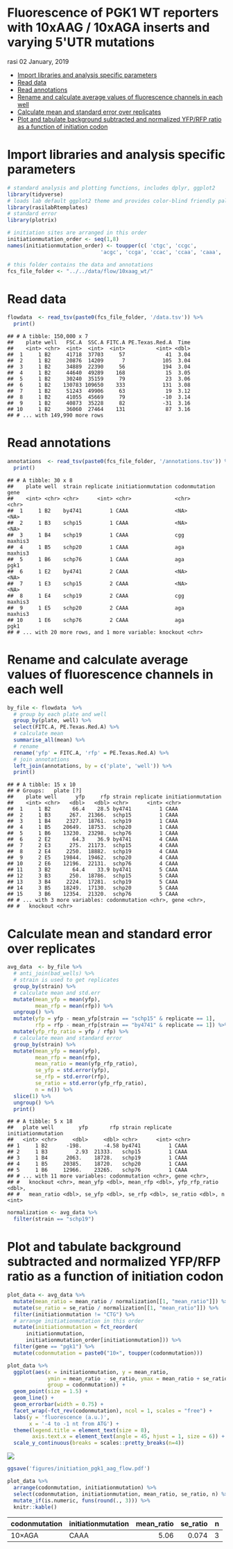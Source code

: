 Fluorescence of PGK1 WT reporters with 10xAAG / 10xAGA inserts and varying 5'UTR mutations
================
rasi
02 January, 2019

-   [Import libraries and analysis specific parameters](#import-libraries-and-analysis-specific-parameters)
-   [Read data](#read-data)
-   [Read annotations](#read-annotations)
-   [Rename and calculate average values of fluorescence channels in each well](#rename-and-calculate-average-values-of-fluorescence-channels-in-each-well)
-   [Calculate mean and standard error over replicates](#calculate-mean-and-standard-error-over-replicates)
-   [Plot and tabulate background subtracted and normalized YFP/RFP ratio as a function of initiation codon](#plot-and-tabulate-background-subtracted-and-normalized-yfprfp-ratio-as-a-function-of-initiation-codon)

Import libraries and analysis specific parameters
=================================================

``` r
# standard analysis and plotting functions, includes dplyr, ggplot2 
library(tidyverse)
# loads lab default ggplot2 theme and provides color-blind friendly palette
library(rasilabRtemplates)
# standard error
library(plotrix)

# initiation sites are arranged in this order
initiationmutation_order <- seq(1,8)
names(initiationmutation_order) <- toupper(c( 'ctgc', 'ccgc', 
                              'acgc', 'ccga', 'ccac', 'ccaa', 'caaa', 'aaaa'))

# this folder contains the data and annotations
fcs_file_folder <- "../../data/flow/10xaag_wt/"
```

Read data
=========

``` r
flowdata  <- read_tsv(paste0(fcs_file_folder, '/data.tsv')) %>% 
  print()
```

    ## # A tibble: 150,000 x 7
    ##    plate well   FSC.A  SSC.A FITC.A PE.Texas.Red.A  Time
    ##    <int> <chr>  <int>  <int>  <int>          <int> <dbl>
    ##  1     1 B2     41718  37703     57             41  3.04
    ##  2     1 B2     20876  14209      7            105  3.04
    ##  3     1 B2     34889  22390     56            194  3.04
    ##  4     1 B2     44640  49289    168             15  3.05
    ##  5     1 B2     30240  35159     79             23  3.06
    ##  6     1 B2    130783 109650    333            131  3.08
    ##  7     1 B2     51243  49906     63             19  3.12
    ##  8     1 B2     41055  45669     79            -10  3.14
    ##  9     1 B2     40873  35228     82            -31  3.16
    ## 10     1 B2     36060  27464    131             87  3.16
    ## # ... with 149,990 more rows

Read annotations
================

``` r
annotations  <- read_tsv(paste0(fcs_file_folder, '/annotations.tsv')) %>% 
  print()
```

    ## # A tibble: 30 x 8
    ##    plate well  strain replicate initiationmutation codonmutation gene   
    ##    <int> <chr> <chr>      <int> <chr>              <chr>         <chr>  
    ##  1     1 B2    by4741         1 CAAA               <NA>          <NA>   
    ##  2     1 B3    schp15         1 CAAA               <NA>          <NA>   
    ##  3     1 B4    schp19         1 CAAA               cgg           maxhis3
    ##  4     1 B5    schp20         1 CAAA               aga           maxhis3
    ##  5     1 B6    schp76         1 CAAA               aga           pgk1   
    ##  6     1 E2    by4741         2 CAAA               <NA>          <NA>   
    ##  7     1 E3    schp15         2 CAAA               <NA>          <NA>   
    ##  8     1 E4    schp19         2 CAAA               cgg           maxhis3
    ##  9     1 E5    schp20         2 CAAA               aga           maxhis3
    ## 10     1 E6    schp76         2 CAAA               aga           pgk1   
    ## # ... with 20 more rows, and 1 more variable: knockout <chr>

Rename and calculate average values of fluorescence channels in each well
=========================================================================

``` r
by_file <- flowdata  %>% 
  # group by each plate and well
  group_by(plate, well) %>% 
  select(FITC.A, PE.Texas.Red.A) %>% 
  # calculate mean
  summarise_all(mean) %>% 
  # rename
  rename('yfp' = FITC.A, 'rfp' = PE.Texas.Red.A) %>% 
  # join annotations
  left_join(annotations, by = c('plate', 'well')) %>% 
  print()
```

    ## # A tibble: 15 x 10
    ## # Groups:   plate [?]
    ##    plate well      yfp     rfp strain replicate initiationmutation
    ##    <int> <chr>   <dbl>   <dbl> <chr>      <int> <chr>             
    ##  1     1 B2       66.4    28.5 by4741         1 CAAA              
    ##  2     1 B3      267.  21366.  schp15         1 CAAA              
    ##  3     1 B4     2327.  18761.  schp19         1 CAAA              
    ##  4     1 B5    20649.  18753.  schp20         1 CAAA              
    ##  5     1 B6    13230.  23298.  schp76         1 CAAA              
    ##  6     2 E2       64.3    36.9 by4741         4 CAAA              
    ##  7     2 E3      275.  21173.  schp15         4 CAAA              
    ##  8     2 E4     2250.  18882.  schp19         4 CAAA              
    ##  9     2 E5    19844.  19462.  schp20         4 CAAA              
    ## 10     2 E6    12196.  22131.  schp76         4 CAAA              
    ## 11     3 B2       64.4    33.9 by4741         5 CAAA              
    ## 12     3 B3      250.  18786.  schp15         5 CAAA              
    ## 13     3 B4     2224.  17281.  schp19         5 CAAA              
    ## 14     3 B5    18249.  17130.  schp20         5 CAAA              
    ## 15     3 B6    12354.  21320.  schp76         5 CAAA              
    ## # ... with 3 more variables: codonmutation <chr>, gene <chr>,
    ## #   knockout <chr>

Calculate mean and standard error over replicates
=================================================

``` r
avg_data  <- by_file %>% 
  # anti_join(bad_wells) %>% 
  # strain is used to get replicates
  group_by(strain) %>% 
  # calculate mean and std.err
  mutate(mean_yfp = mean(yfp), 
         mean_rfp = mean(rfp)) %>% 
  ungroup() %>% 
  mutate(yfp = yfp - mean_yfp[strain == "schp15" & replicate == 1], 
         rfp = rfp - mean_rfp[strain == "by4741" & replicate == 1]) %>% 
  mutate(yfp_rfp_ratio = yfp / rfp) %>% 
  # calculate mean and standard error
  group_by(strain) %>% 
  mutate(mean_yfp = mean(yfp), 
         mean_rfp = mean(rfp), 
         mean_ratio = mean(yfp_rfp_ratio), 
         se_yfp = std.error(yfp), 
         se_rfp = std.error(rfp),
         se_ratio = std.error(yfp_rfp_ratio),
         n = n()) %>% 
  slice(1) %>% 
  ungroup() %>% 
  print()
```

    ## # A tibble: 5 x 18
    ##   plate well        yfp       rfp strain replicate initiationmutation
    ##   <int> <chr>     <dbl>     <dbl> <chr>      <int> <chr>             
    ## 1     1 B2      -198.       -4.58 by4741         1 CAAA              
    ## 2     1 B3         2.93  21333.   schp15         1 CAAA              
    ## 3     1 B4      2063.    18728.   schp19         1 CAAA              
    ## 4     1 B5     20385.    18720.   schp20         1 CAAA              
    ## 5     1 B6     12966.    23265.   schp76         1 CAAA              
    ## # ... with 11 more variables: codonmutation <chr>, gene <chr>,
    ## #   knockout <chr>, mean_yfp <dbl>, mean_rfp <dbl>, yfp_rfp_ratio <dbl>,
    ## #   mean_ratio <dbl>, se_yfp <dbl>, se_rfp <dbl>, se_ratio <dbl>, n <int>

``` r
normalization <- avg_data %>% 
  filter(strain == "schp19")
```

Plot and tabulate background subtracted and normalized YFP/RFP ratio as a function of initiation codon
======================================================================================================

``` r
plot_data <- avg_data %>% 
  mutate(mean_ratio = mean_ratio / normalization[[1, "mean_ratio"]]) %>% 
  mutate(se_ratio = se_ratio / normalization[[1, "mean_ratio"]]) %>% 
  filter(initiationmutation != "CTG") %>%
  # arrange initiationmutation in this order
  mutate(initiationmutation = fct_reorder(
      initiationmutation,
      initiationmutation_order[initiationmutation])) %>%
  filter(gene == "pgk1") %>% 
  mutate(codonmutation = paste0("10×", toupper(codonmutation)))

plot_data %>% 
  ggplot(aes(x = initiationmutation, y = mean_ratio, 
             ymin = mean_ratio - se_ratio, ymax = mean_ratio + se_ratio,
             group = codonmutation)) +
  geom_point(size = 1.5) +
  geom_line() +
  geom_errorbar(width = 0.75) +
  facet_wrap(~fct_rev(codonmutation), ncol = 1, scales = "free") + 
  labs(y = 'fluorescence (a.u.)',
       x = '-4 to -1 nt from ATG') +
  theme(legend.title = element_text(size = 8),
        axis.text.x = element_text(angle = 45, hjust = 1, size = 6)) +
  scale_y_continuous(breaks = scales::pretty_breaks(n=4))
```

![](10xaag_wt_files/figure-markdown_github/unnamed-chunk-9-1.png)

``` r
ggsave('figures/initiation_pgk1_aag_flow.pdf')

plot_data %>% 
  arrange(codonmutation, initiationmutation) %>% 
  select(codonmutation, initiationmutation, mean_ratio, se_ratio, n) %>% 
  mutate_if(is.numeric, funs(round(., 3))) %>% 
  knitr::kable()
```

| codonmutation | initiationmutation |  mean\_ratio|  se\_ratio|    n|
|:--------------|:-------------------|------------:|----------:|----:|
| 10×AGA        | CAAA               |         5.06|      0.074|    3|
